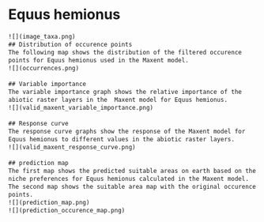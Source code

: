 # Equus hemionus 
    ![](image_taxa.png) 
    ## Distribution of occurence points 
    The following map shows the distribution of the filtered occurence points for Equus hemionus used in the Maxent model. 
    ![](occurrences.png)
    
    ## Variable importance 
    The variable importance graph shows the relative importance of the abiotic raster layers in the  Maxent model for Equus hemionus. 
    ![](valid_maxent_variable_importance.png)
    
    ## Response curve 
    The response curve graphs show the response of the Maxent model for Equus hemionus to different values in the abiotic raster layers. 
    ![](valid_maxent_response_curve.png)
    
    ## prediction map 
    The first map shows the predicted suitable areas on earth based on the niche preferences for Equus hemionus calculated in the Maxent model. The second map shows the suitable area map with the original occurence points. 
    ![](prediction_map.png)
    ![](prediction_occurence_map.png)
    
